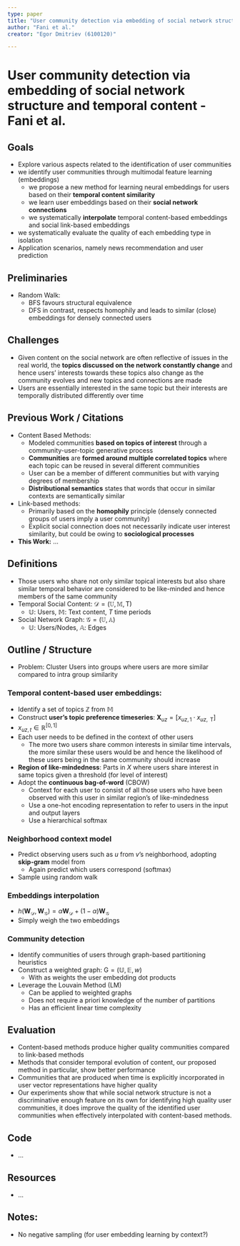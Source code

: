 ```yaml
---
type: paper
title: "User community detection via embedding of social network structure and temporal content"
author: "Fani et al."
creator: "Egor Dmitriev (6100120)"

---
```


# User community detection via embedding of social network structure and temporal content - Fani et al. 



## Goals

- Explore various aspects related to the identification of user communities
- we identify user communities through multimodal feature learning (embeddings)
  - we propose a new method for learning neural embeddings for users based on their **temporal content similarity**
  - we learn user embeddings based on their **social network connections**
  - we systematically **interpolate** temporal content-based embeddings and social link-based embeddings
- we systematically evaluate the quality of each embedding type in isolation
- Application scenarios, namely news recommendation and user prediction

## Preliminaries

- Random Walk:
  * BFS favours structural equivalence
  * DFS in contrast, respects homophily and leads to similar (close) embeddings for densely connected users

## Challenges

- Given content on the social network are often reflective of issues in the real world, the **topics discussed on the network constantly change** and hence users’ interests towards these topics also change as the community evolves and new topics and connections are made
- Users are essentially interested in the same topic but their interests are temporally distributed differently over time

## Previous Work / Citations

- Content Based Methods:
  - Modeled communities **based on topics of interest** through a community-user-topic generative process
  - **Communities** are **formed around multiple correlated topics** where each topic can be reused in several different communities
  - User can be a member of different communities but with varying degrees of membership
  - **Distributional semantics** states that words that occur in similar contexts are semantically similar
- Link-based methods:
  - Primarily based on the **homophily** principle (densely connected groups of users imply a user community)
  - Explicit social connection does not necessarily indicate user interest similarity, but could be owing to **sociological processes**
- **This Work:** ...

## Definitions

* Those users who share not only similar topical interests but also share similar temporal behavior are considered to be like-minded and hence members of the same community
* Temporal Social Content: $\mathcal{D}=(\mathbb{U}, \mathbb{M}, \mathrm{T})$
  * $\mathbb{U}$: Users, $\mathbb{M}$: Text content, $T$ time periods
* Social Network Graph: $\mathcal{G}=(\mathbb{U}, \mathbb{A})$
  * $\mathbb{U}$: Users/Nodes, $\mathbb{A}$: Edges

## Outline / Structure

- Problem: Cluster Users into groups where users are more similar compared to intra group similarity

### Temporal content-based user embeddings:

-  Identify a set of topics $\mathbb{Z}$ from $\mathbb{M}$
-  Construct **user’s topic preference timeseries**: $\mathbf{X}_{u z}=\left[x_{u z, 1} \cdot x_{u z, \mathrm{~T}}\right]$
  - $x_{u z, t} \in \mathbb{R}^{[0,1]}$
- Each user needs to be defined in the context of other users
  - The more two users share common interests in similar time intervals, the more similar these users would be and hence the likelihood of these users being in the same community should increase
- **Region of like-mindedness**: Parts in $X$ where users share interest in same topics given a threshold (for level of interest)
- Adopt the **continuous bag-of-word** (CBOW)
  - Context for each user to consist of all those users who have been observed with this user in similar region’s of like-mindedness
  - Use a one-hot encoding representation to refer to users in the input and output layers
  - Use a hierarchical softmax 

### Neighborhood context model

* Predict observing users such as $u$ from $v$’s neighborhood, adopting **skip-gram** model from
  * Again predict which users correspond (softmax)
* Sample using random walk

### Embeddings interpolation

* $h\left(\mathbf{W}_{\mathcal{D}}, \mathbf{W}_{\mathcal{G}}\right)=\alpha \mathbf{W}_{\mathcal{D}}+(1-\alpha) \mathbf{W}_{\mathcal{G}}$
* Simply weigh the two embeddings

### Community detection

* Identify communities of users through graph-based partitioning heuristics
* Construct a weighted graph: $\mathrm{G}=(\mathbb{U}, \mathbb{E}, w)$
  * With as weights the user embedding dot products
* Leverage the Louvain Method (LM)
  * Can be applied to weighted graphs
  * Does not require a priori knowledge of the number of partitions
  * Has an efficient linear time complexity

## Evaluation

- Content-based methods produce higher quality communities compared to link-based methods
- Methods that consider temporal evolution of content, our proposed method in particular, show better performance
- Communities that are produced when time is explicitly incorporated in user vector representations have higher quality
- Our experiments show that while social network structure is not a discriminative enough feature on its own for identifying high quality user communities, it does improve the quality of the identified user communities when effectively interpolated with content-based methods.

## Code

- ...

## Resources

- ...

## Notes:

* No negative sampling (for user embedding learning by context?)